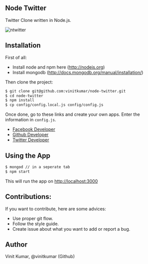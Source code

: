 ## Node Twitter

Twitter Clone written in Node.js.

![ntwitter](http://recordit.co/zdUvpAp7IS.gif)

## Installation

First of all:

- Install node and npm here (http://nodejs.org)
- Install mongodb (http://docs.mongodb.org/manual/installation/)

Then clone the project:

```bash
$ git clone git@github.com:vinitkumar/node-twitter.git
$ cd node-twitter
$ npm install
$ cp config/config.local.js config/config.js
```
 
Once done, go to these links and create your own apps. Enter the information in `config.js`. 

- [Facebook Developer](http://developer.facebook.com)
- [Github Developer](https://github.com/settings/applications)
- [Twitter Developer](https://dev.twitter.com/)

## Using the App

```bash
$ mongod // in a seperate tab
$ npm start 
```

This will run the app on [http://localhost:3000](http://localhost:3000)

## Contributions:

If you want to contribute, here are some advices:
- Use proper git flow.
- Follow the style guide.
- Create issue about what you want to add or report a bug.

## Author

Vinit Kumar, @vinitkumar (Github) 

